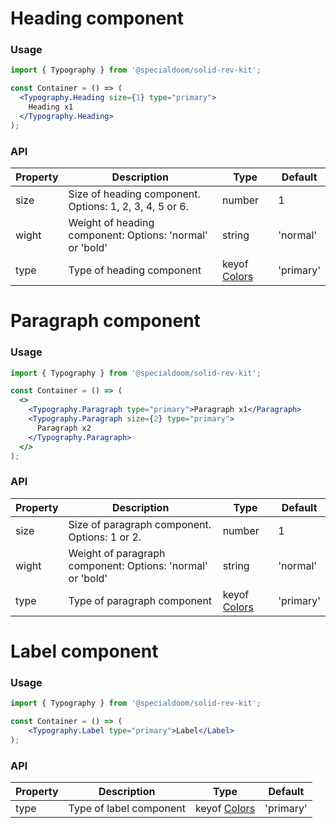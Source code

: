 # Heading component

### Usage

```jsx
import { Typography } from '@specialdoom/solid-rev-kit';

const Container = () => (
  <Typography.Heading size={1} type="primary">
    Heading x1
  </Typography.Heading>
);
```

### API

| Property | Description                                              | Type                                         | Default   |
| -------- | -------------------------------------------------------- | -------------------------------------------- | --------- |
| size     | Size of heading component. Options: 1, 2, 3, 4, 5 or 6.  | number                                       | 1         |
| wight    | Weight of heading component: Options: 'normal' or 'bold' | string                                       | 'normal'  |
| type     | Type of heading component                                | keyof [Colors](https://tinyurl.com/2p97bv3t) | 'primary' |

# Paragraph component

### Usage

```jsx
import { Typography } from '@specialdoom/solid-rev-kit';

const Container = () => (
  <>
    <Typography.Paragraph type="primary">Paragraph x1</Paragraph>
    <Typography.Paragraph size={2} type="primary">
      Paragraph x2
    </Typography.Paragraph>
  </>
);
```

### API

| Property | Description                                                | Type                                         | Default   |
| -------- | ---------------------------------------------------------- | -------------------------------------------- | --------- |
| size     | Size of paragraph component. Options: 1 or 2.              | number                                       | 1         |
| wight    | Weight of paragraph component: Options: 'normal' or 'bold' | string                                       | 'normal'  |
| type     | Type of paragraph component                                | keyof [Colors](https://tinyurl.com/2p97bv3t) | 'primary' |

# Label component

### Usage

```jsx
import { Typography } from '@specialdoom/solid-rev-kit';

const Container = () => (
    <Typography.Label type="primary">Label</Label>
);
```

### API

| Property | Description             | Type                                         | Default   |
| -------- | ----------------------- | -------------------------------------------- | --------- |
| type     | Type of label component | keyof [Colors](https://tinyurl.com/2p97bv3t) | 'primary' |
